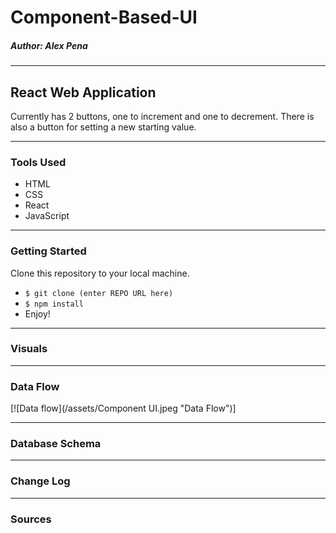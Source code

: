 # Component-Based-UI
##### *Author: Alex Pena*

---
## React Web Application
Currently has 2 buttons, one to increment and one to decrement. There is also a button for setting a new starting value.

---
### Tools Used
- HTML
- CSS
- React
- JavaScript

---
### Getting Started

Clone this repository to your local machine.

- `$ git clone (enter REPO URL here)`
- `$ npm install`
- Enjoy!

---
### Visuals

---
### Data Flow
[![Data flow](/assets/Component UI.jpeg "Data Flow")]

---
### Database Schema

---
### Change Log

---
### Sources

